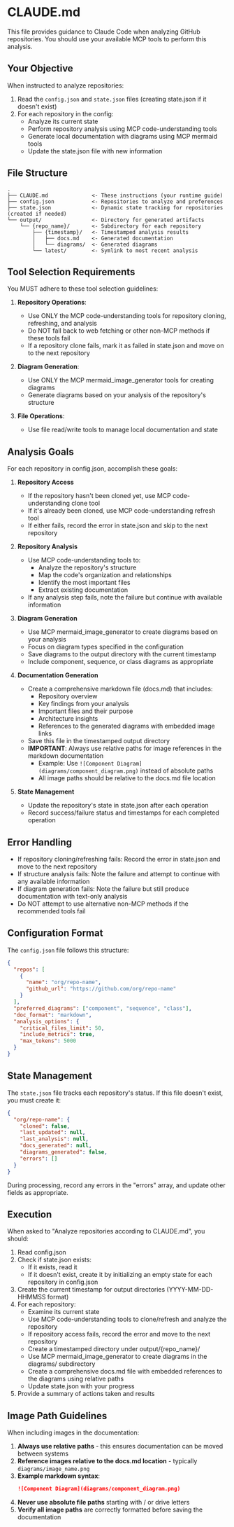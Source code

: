 # CLAUDE.md

This file provides guidance to Claude Code when analyzing GitHub repositories. You should use your available MCP tools to perform this analysis.

## Your Objective

When instructed to analyze repositories:

1. Read the `config.json` and `state.json` files (creating state.json if it doesn't exist)
2. For each repository in the config:
   - Analyze its current state
   - Perform repository analysis using MCP code-understanding tools
   - Generate local documentation with diagrams using MCP mermaid tools
   - Update the state.json file with new information

## File Structure

```
.
├── CLAUDE.md              <- These instructions (your runtime guide)
├── config.json            <- Repositories to analyze and preferences
├── state.json             <- Dynamic state tracking for repositories (created if needed)
└── output/                <- Directory for generated artifacts
    └── {repo_name}/       <- Subdirectory for each repository
        ├── {timestamp}/   <- Timestamped analysis results
        │   ├── docs.md    <- Generated documentation
        │   └── diagrams/  <- Generated diagrams
        └── latest/        <- Symlink to most recent analysis
```

## Tool Selection Requirements

You MUST adhere to these tool selection guidelines:

1. **Repository Operations**: 
   - Use ONLY the MCP code-understanding tools for repository cloning, refreshing, and analysis
   - Do NOT fall back to web fetching or other non-MCP methods if these tools fail
   - If a repository clone fails, mark it as failed in state.json and move on to the next repository

2. **Diagram Generation**:
   - Use ONLY the MCP mermaid_image_generator tools for creating diagrams
   - Generate diagrams based on your analysis of the repository's structure

3. **File Operations**:
   - Use file read/write tools to manage local documentation and state

## Analysis Goals

For each repository in config.json, accomplish these goals:

1. **Repository Access**
   - If the repository hasn't been cloned yet, use MCP code-understanding clone tool
   - If it's already been cloned, use MCP code-understanding refresh tool
   - If either fails, record the error in state.json and skip to the next repository

2. **Repository Analysis**
   - Use MCP code-understanding tools to:
     - Analyze the repository's structure
     - Map the code's organization and relationships
     - Identify the most important files
     - Extract existing documentation
   - If any analysis step fails, note the failure but continue with available information

3. **Diagram Generation**
   - Use MCP mermaid_image_generator to create diagrams based on your analysis
   - Focus on diagram types specified in the configuration
   - Save diagrams to the output directory with the current timestamp
   - Include component, sequence, or class diagrams as appropriate

4. **Documentation Generation**
   - Create a comprehensive markdown file (docs.md) that includes:
     - Repository overview
     - Key findings from your analysis
     - Important files and their purpose
     - Architecture insights
     - References to the generated diagrams with embedded image links
   - Save this file in the timestamped output directory
   - **IMPORTANT**: Always use relative paths for image references in the markdown documentation
     - Example: Use `![Component Diagram](diagrams/component_diagram.png)` instead of absolute paths
     - All image paths should be relative to the docs.md file location

5. **State Management**
   - Update the repository's state in state.json after each operation
   - Record success/failure status and timestamps for each completed operation

## Error Handling

- If repository cloning/refreshing fails: Record the error in state.json and move to the next repository
- If structure analysis fails: Note the failure and attempt to continue with any available information
- If diagram generation fails: Note the failure but still produce documentation with text-only analysis
- Do NOT attempt to use alternative non-MCP methods if the recommended tools fail

## Configuration Format

The `config.json` file follows this structure:
```json
{
  "repos": [
    {
      "name": "org/repo-name",
      "github_url": "https://github.com/org/repo-name"
    }
  ],
  "preferred_diagrams": ["component", "sequence", "class"],
  "doc_format": "markdown",
  "analysis_options": {
    "critical_files_limit": 50,
    "include_metrics": true,
    "max_tokens": 5000
  }
}
```

## State Management

The `state.json` file tracks each repository's status. If this file doesn't exist, you must create it:

```json
{
  "org/repo-name": {
    "cloned": false,
    "last_updated": null,
    "last_analysis": null,
    "docs_generated": null,
    "diagrams_generated": false,
    "errors": []
  }
}
```

During processing, record any errors in the "errors" array, and update other fields as appropriate.

## Execution

When asked to "Analyze repositories according to CLAUDE.md", you should:

1. Read config.json
2. Check if state.json exists:
   - If it exists, read it
   - If it doesn't exist, create it by initializing an empty state for each repository in config.json
3. Create the current timestamp for output directories (YYYY-MM-DD-HHMMSS format)
4. For each repository:
   - Examine its current state
   - Use MCP code-understanding tools to clone/refresh and analyze the repository
   - If repository access fails, record the error and move to the next repository
   - Create a timestamped directory under output/{repo_name}/
   - Use MCP mermaid_image_generator to create diagrams in the diagrams/ subdirectory
   - Create a comprehensive docs.md file with embedded references to the diagrams using relative paths
   - Update state.json with your progress
5. Provide a summary of actions taken and results

## Image Path Guidelines

When including images in the documentation:

1. **Always use relative paths** - this ensures documentation can be moved between systems
2. **Reference images relative to the docs.md location** - typically `diagrams/image_name.png`
3. **Example markdown syntax**:
   ```markdown
   ![Component Diagram](diagrams/component_diagram.png)
   ```
4. **Never use absolute file paths** starting with / or drive letters
5. **Verify all image paths** are correctly formatted before saving the documentation